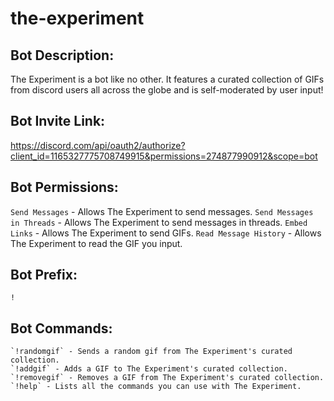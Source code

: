 # the-experiment

## Bot Description:
The Experiment is a bot like no other. It features a curated collection of GIFs from discord users all across the globe and is self-moderated by user input!

## Bot Invite Link:
https://discord.com/api/oauth2/authorize?client_id=1165327775708749915&permissions=274877990912&scope=bot

## Bot Permissions:
`Send Messages` - Allows The Experiment to send messages.
`Send Messages in Threads` - Allows The Experiment to send messages in threads.
`Embed Links` - Allows The Experiment to send GIFs.
`Read Message History` - Allows The Experiment to read the GIF you input.

## Bot Prefix:
`!`

## Bot Commands:
```
`!randomgif` - Sends a random gif from The Experiment's curated collection.
`!addgif` - Adds a GIF to The Experiment's curated collection.
`!removegif` - Removes a GIF from The Experiment's curated collection.
`!help` - Lists all the commands you can use with The Experiment.
```
